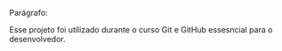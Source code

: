 Parágrafo:

Esse projeto foi utilizado durante o curso Git e GitHub essesncial para o desenvolvedor.
